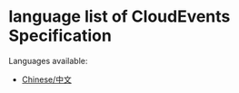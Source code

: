 # language list of CloudEvents Specification
<!-- no verify-specs -->

Languages available:
- [Chinese/中文](zh-CN)